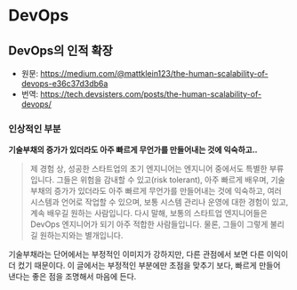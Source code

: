 # DevOps

## DevOps의 인적 확장

* 원문: https://medium.com/@mattklein123/the-human-scalability-of-devops-e36c37d3db6a
* 번역: https://tech.devsisters.com/posts/the-human-scalability-of-devops/

### 인상적인 부분

**기술부채의 증가가 있더라도 아주 빠르게 무언가를 만들어내는 것에 익숙하고..**

> 제 경험 상, 성공한 스타트업의 초기 엔지니어는 엔지니어 중에서도 특별한 부류입니다. 그들은 위험을 감내할 수 있고(risk tolerant), 아주 빠르게 배우며, 기술부채의 증가가 있더라도 아주 빠르게 무언가를 만들어내는 것에 익숙하고, 여러 시스템과 언어로 작업할 수 있으며, 보통 시스템 관리나 운영에 대한 경험이 있고, 계속 배우길 원하는 사람입니다. 다시 말해, 보통의 스타트업 엔지니어들은 DevOps 엔지니어가 되기 아주 적합한 사람들입니다. 물론, 그들이 그렇게 불리길 원하는지와는 별개입니다.

기술부채라는 단어에서는 부정적인 이미지가 강하지만, 다른 관점에서 보면 다른 이익이 더 컸기 때문이다. 이 글에서는 부정적인 부분에만 초점을 맞추기 보다, 빠르게 만들어 낸다는 좋은 점을 조명해서 마음에 든다.
